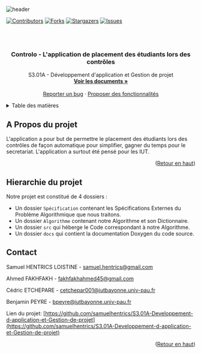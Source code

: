 ![header](https://capsule-render.vercel.app/api?type=waving&color=auto&height=300&section=header&text=Controlo&fontSize=90&animation=fadeIn&fontAlignY=38&desc=S3.01A%20Développement%20d'application%20et%20Gestion%20de%20projet&descAlignY=51&descAlign=62&customColorList=4)


<div id="top">

[![Contributors][contributors-shield]][contributors-url]
[![Forks][forks-shield]][forks-url]
[![Stargazers][stars-shield]][stars-url]
[![Issues][issues-shield]][issues-url]

</div>
<!-- PROJECT LOGO -->
<br />
<br />
<div align="center">
  <!-- <img src="src/img/logo.png" alt="Logo" width="80" height="80" -->

  <h3 align="center">Controlo - L'application de placement des étudiants lors des contrôles</h3>

  <p align="center">
    S3.01A - Développement d'application et Gestion de projet
    <br />
    <a href="https://github.com/samuelhentrics/S3.01A-Developpement-d-application-et-Gestion-de-projet/tree/master/docs"><strong>Voir les documents »</strong></a>
    <br />
    <br />
    <a href="https://github.com/samuelhentrics/S3.01A-Developpement-d-application-et-Gestion-de-projet/issues/1">Reporter un bug</a>
    ·
    <a href="https://github.com/samuelhentrics/S3.01A-Developpement-d-application-et-Gestion-de-projet/issues/2">Proposer des fonctionnalités</a>
  </p>
</div>



<!-- TABLE OF CONTENTS -->
<details>
  <summary>Table des matières</summary>
  <ol>
    <li>
      <a href="#a-propos-du-projet">A propos du projet</a>
    </li>
    <li>
      <a href="#hierarchie-du-projet">Hiérarchie du projet</a>
    </li>
    <li>
      <a href="#contact">Contact</a>
    </li>
  </ol>
</details>



<!-- A PROPOS DU PROJET -->
## A Propos du projet

L'application a pour but de permettre le placement des étudiants lors des contrôles de façon automatique pour simplifier, gagner du temps pour le secretariat. L'application a surtout été pensé pour les IUT.

<p align="right">(<a href="#top">Retour en haut</a>)</p>

<!-- -->
## Hierarchie du projet

Notre projet est constitué de 4 dossiers :
- Un dossier `Spécification` contenant les Spécifications Externes du Problème Algorithmique que nous traitons.
- Un dossier `Algorithme` contenant notre Algorithme et son Dictionnaire.
- Un dossier `src` qui héberge le Code correspondant à notre Algorithme.
- Un dossier `docs` qui contient la documentation Doxygen du code source.

<!-- CONTACT -->
## Contact

Samuel HENTRICS LOISTINE -  samuel.hentrics@gmail.com

Ahmed FAKHFAKH - fakhfakhahmed45@gmail.com

Cédric ETCHEPARE - cetchepar001@iutbayonne.univ-pau.fr

Benjamin PEYRE - bpeyre@iutbayonne.univ-pau.fr

Lien du projet: [https://github.com/samuelhentrics/S3.01A-Developpement-d-application-et-Gestion-de-projet](https://github.com/samuelhentrics/S3.01A-Developpement-d-application-et-Gestion-de-projet)

<p align="right">(<a href="#top">Retour en haut</a>)</p>


<!-- MARKDOWN LINKS & IMAGES -->
<!-- https://www.markdownguide.org/basic-syntax/#reference-style-links -->
[contributors-shield]: https://img.shields.io/github/contributors/samuelhentrics/S3.01A-Developpement-d-application-et-Gestion-de-projet?style=for-the-badge
[contributors-url]: https://github.com/samuelhentrics/S3.01A-Developpement-d-application-et-Gestion-de-projet/graphs/contributors
[forks-shield]: https://img.shields.io/github/forks/samuelhentrics/S3.01A-Developpement-d-application-et-Gestion-de-projet.svg?style=for-the-badge
[forks-url]: https://github.com/samuelhentrics/S3.01A-Developpement-d-application-et-Gestion-de-projet/network/members
[stars-shield]: https://img.shields.io/github/stars/samuelhentrics/S3.01A-Developpement-d-application-et-Gestion-de-projet.svg?style=for-the-badge
[stars-url]: https://github.com/samuelhentrics/S3.01A-Developpement-d-application-et-Gestion-de-projet/stargazers
[issues-shield]: https://img.shields.io/github/issues/samuelhentrics/S3.01A-Developpement-d-application-et-Gestion-de-projet.svg?style=for-the-badge
[issues-url]: https://github.com/samuelhentrics/S3.01A-Developpement-d-application-et-Gestion-de-projet/issues
